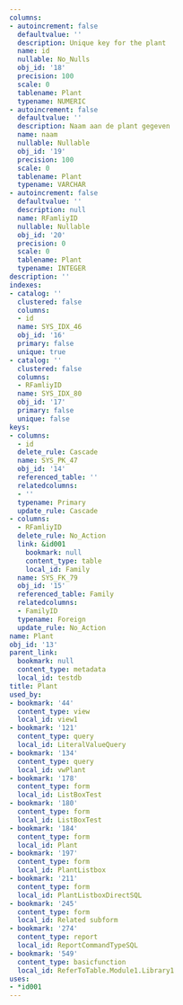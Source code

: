 ```yaml
---
columns:
- autoincrement: false
  defaultvalue: ''
  description: Unique key for the plant
  name: id
  nullable: No_Nulls
  obj_id: '18'
  precision: 100
  scale: 0
  tablename: Plant
  typename: NUMERIC
- autoincrement: false
  defaultvalue: ''
  description: Naam aan de plant gegeven
  name: naam
  nullable: Nullable
  obj_id: '19'
  precision: 100
  scale: 0
  tablename: Plant
  typename: VARCHAR
- autoincrement: false
  defaultvalue: ''
  description: null
  name: RFamliyID
  nullable: Nullable
  obj_id: '20'
  precision: 0
  scale: 0
  tablename: Plant
  typename: INTEGER
description: ''
indexes:
- catalog: ''
  clustered: false
  columns:
  - id
  name: SYS_IDX_46
  obj_id: '16'
  primary: false
  unique: true
- catalog: ''
  clustered: false
  columns:
  - RFamliyID
  name: SYS_IDX_80
  obj_id: '17'
  primary: false
  unique: false
keys:
- columns:
  - id
  delete_rule: Cascade
  name: SYS_PK_47
  obj_id: '14'
  referenced_table: ''
  relatedcolumns:
  - ''
  typename: Primary
  update_rule: Cascade
- columns:
  - RFamliyID
  delete_rule: No_Action
  link: &id001
    bookmark: null
    content_type: table
    local_id: Family
  name: SYS_FK_79
  obj_id: '15'
  referenced_table: Family
  relatedcolumns:
  - FamilyID
  typename: Foreign
  update_rule: No_Action
name: Plant
obj_id: '13'
parent_link:
  bookmark: null
  content_type: metadata
  local_id: testdb
title: Plant
used_by:
- bookmark: '44'
  content_type: view
  local_id: view1
- bookmark: '121'
  content_type: query
  local_id: LiteralValueQuery
- bookmark: '134'
  content_type: query
  local_id: vwPlant
- bookmark: '178'
  content_type: form
  local_id: ListBoxTest
- bookmark: '180'
  content_type: form
  local_id: ListBoxTest
- bookmark: '184'
  content_type: form
  local_id: Plant
- bookmark: '197'
  content_type: form
  local_id: PlantListbox
- bookmark: '211'
  content_type: form
  local_id: PlantListboxDirectSQL
- bookmark: '245'
  content_type: form
  local_id: Related subform
- bookmark: '274'
  content_type: report
  local_id: ReportCommandTypeSQL
- bookmark: '549'
  content_type: basicfunction
  local_id: ReferToTable.Module1.Library1
uses:
- *id001
---
```


